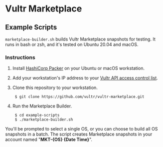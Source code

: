 # Vultr Marketplace

## Example Scripts

`marketplace-builder.sh` builds Vultr Marketplace snapshots for testing. It runs in bash or zsh, and it's tested on Ubuntu 20.04 and macOS.

### Instructions

1. Install [HashiCorp Packer](https://learn.hashicorp.com/tutorials/packer/get-started-install-cli) on your Ubuntu or macOS workstation.
1. Add your workstation's IP address to your [Vultr API access control list](https://my.vultr.com/settings/#settingsapi).
1. Clone this repository to your workstation.

        $ git clone https://github.com/vultr/vultr-marketplace.git

1. Run the Marketplace Builder.

        $ cd example-scripts
        $ ./marketplace-builder.sh

You'll be prompted to select a single OS, or you can choose to build all OS snapshots in a batch. The script creates Marketplace snapshots in your account named "**MKT-{OS} {Date Time}**".
